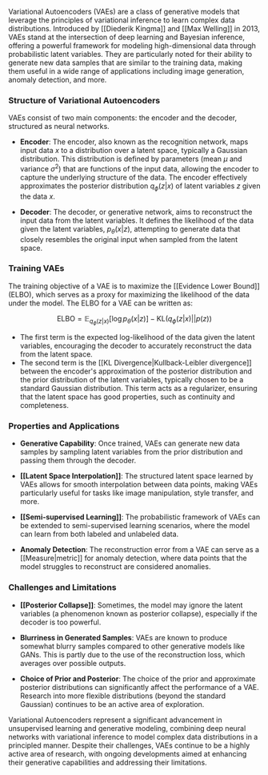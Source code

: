 Variational Autoencoders (VAEs) are a class of generative models that leverage the principles of variational inference to learn complex data distributions. Introduced by [[Diederik Kingma]] and [[Max Welling]] in 2013, VAEs stand at the intersection of deep learning and Bayesian inference, offering a powerful framework for modeling high-dimensional data through probabilistic latent variables. They are particularly noted for their ability to generate new data samples that are similar to the training data, making them useful in a wide range of applications including image generation, anomaly detection, and more.

### Structure of Variational Autoencoders

VAEs consist of two main components: the encoder and the decoder, structured as neural networks.

- **Encoder**: The encoder, also known as the recognition network, maps input data $x$ to a distribution over a latent space, typically a Gaussian distribution. This distribution is defined by parameters (mean $\mu$ and variance $\sigma^2$) that are functions of the input data, allowing the encoder to capture the underlying structure of the data. The encoder effectively approximates the posterior distribution $q_\phi(z|x)$ of latent variables $z$ given the data $x$.

- **Decoder**: The decoder, or generative network, aims to reconstruct the input data from the latent variables. It defines the likelihood of the data given the latent variables, $p_\theta(x|z)$, attempting to generate data that closely resembles the original input when sampled from the latent space.

### Training VAEs

The training objective of a VAE is to maximize the [[Evidence Lower Bound]] (ELBO), which serves as a proxy for maximizing the likelihood of the data under the model. The ELBO for a VAE can be written as:

$$
\text{ELBO} = \mathbb{E}_{q_\phi(z|x)}[\log p_\theta(x|z)] - \text{KL}(q_\phi(z|x) || p(z))
$$

- The first term is the expected log-likelihood of the data given the latent variables, encouraging the decoder to accurately reconstruct the data from the latent space.
- The second term is the [[KL Divergence|Kullback-Leibler divergence]] between the encoder's approximation of the posterior distribution and the prior distribution of the latent variables, typically chosen to be a standard Gaussian distribution. This term acts as a regularizer, ensuring that the latent space has good properties, such as continuity and completeness.

### Properties and Applications

- **Generative Capability**: Once trained, VAEs can generate new data samples by sampling latent variables from the prior distribution and passing them through the decoder.

- **[[Latent Space Interpolation]]**: The structured latent space learned by VAEs allows for smooth interpolation between data points, making VAEs particularly useful for tasks like image manipulation, style transfer, and more.

- **[[Semi-supervised Learning]]**: The probabilistic framework of VAEs can be extended to semi-supervised learning scenarios, where the model can learn from both labeled and unlabeled data.

- **Anomaly Detection**: The reconstruction error from a VAE can serve as a [[Measure|metric]] for anomaly detection, where data points that the model struggles to reconstruct are considered anomalies.

### Challenges and Limitations

- **[[Posterior Collapse]]**: Sometimes, the model may ignore the latent variables (a phenomenon known as posterior collapse), especially if the decoder is too powerful.

- **Blurriness in Generated Samples**: VAEs are known to produce somewhat blurry samples compared to other generative models like GANs. This is partly due to the use of the reconstruction loss, which averages over possible outputs.

- **Choice of Prior and Posterior**: The choice of the prior and approximate posterior distributions can significantly affect the performance of a VAE. Research into more flexible distributions (beyond the standard Gaussian) continues to be an active area of exploration.

Variational Autoencoders represent a significant advancement in unsupervised learning and generative modeling, combining deep neural networks with variational inference to model complex data distributions in a principled manner. Despite their challenges, VAEs continue to be a highly active area of research, with ongoing developments aimed at enhancing their generative capabilities and addressing their limitations.